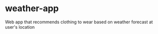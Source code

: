 # weather-app
Web app that recommends clothing to wear based on weather forecast at user's location
